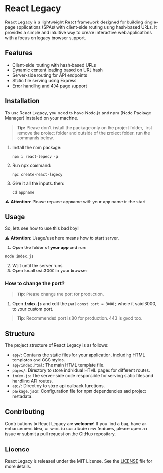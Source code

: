# React Legacy

React Legacy is a lightweight React framework designed for building single-page applications (SPAs) with client-side routing using hash-based URLs. It provides a simple and intuitive way to create interactive web applications with a focus on legacy browser support.

## Features

- Client-side routing with hash-based URLs
- Dynamic content loading based on URL hash
- Server-side routing for API endpoints
- Static file serving using Express
- Error handling and 404 page support

## Installation

To use React Legacy, you need to have Node.js and npm (Node Package Manager) installed on your machine.
> **Tip:** Please don't install the package only on the project folder, first remove the project folder and outside of the project folder, run the commands below.

1. Install the npm package:

   ```shell
   npm i react-legecy -g
   ```
2. Run npx command:
   ```shell
   npx create-react-legecy
   ```
3. Give it all the inputs. then:
   ```shell
   cd appname
   ```

⚠️ **Attention**: Please replace appname with your app name in the start.


## Usage
So, lets see how to use this bad boy!

⚠️ **Attention**:  Usage/use here means how to start server.

1. Open the folder of **your app** and run:
```shell
node index.js
```
2. Wait until the server runs
3. Open localhost:3000 in your browser


### How to change the port?
> **Tip**: Please change the port for production.

1. Open **`index.js`** and edit the part `const port = 3000;`
where it said 3000, to your custom port. 
> **Tip**: Recommended port is 80 for production. 443 is good too.

## Structure
The project structure of React Legacy is as follows:

- `app/`: Contains the static files for your application, including HTML templates and CSS styles.
-  `app/index.html`: The main HTML template file.
- `pages/`: Directory to store individual HTML pages for different routes.
- `index.js`: The server-side code responsible for serving static files and handling API routes.
- `api/`: Directroy to store api callback functions.
- `package.json`: Configuration file for npm dependencies and project metadata.

## Contributing
Contributions to React Legacy are **welcome**! If you find a bug, have an enhancement idea, or want to contribute new features, please open an issue or submit a pull request on the GitHub repository.

## License
React Legacy is released under the MIT License. See the [LICENSE](LICENSE) file for more details.


